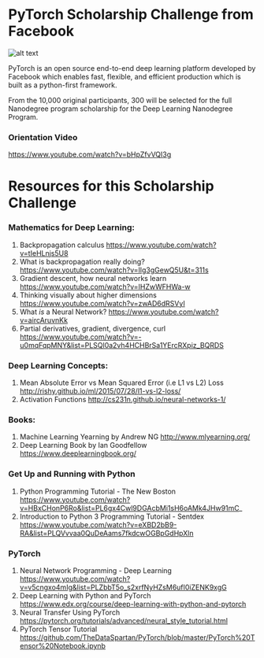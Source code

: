 # PyTorch Scholarship Challenge from Facebook

![alt text](https://github.com/taimurzahid/PyTorch-Scholarship-Challenge/blob/master/pytorchudacityscholar.png)

PyTorch is an open source end-to-end deep learning platform developed by Facebook which enables fast, flexible, and efficient production which is built as a python-first framework.

From the 10,000 original participants, 300 will be selected for the full Nanodegree program scholarship for the Deep Learning Nanodegree Program. 

### Orientation Video
https://www.youtube.com/watch?v=bHpZfvVQI3g

# Resources for this Scholarship Challenge

### Mathematics for Deep Learning:
1. Backpropagation calculus https://www.youtube.com/watch?v=tIeHLnjs5U8
2. What is backpropagation really doing? https://www.youtube.com/watch?v=Ilg3gGewQ5U&t=311s
3. Gradient descent, how neural networks learn https://www.youtube.com/watch?v=IHZwWFHWa-w
4. Thinking visually about higher dimensions https://www.youtube.com/watch?v=zwAD6dRSVyI
5. What *is* a Neural Network? https://www.youtube.com/watch?v=aircAruvnKk
6. Partial derivatives, gradient, divergence, curl https://www.youtube.com/watch?v=-u0mqFqpMNY&list=PLSQl0a2vh4HCHBrSa1YErcRXpiz_BQRDS

### Deep Learning Concepts:
1. Mean Absolute Error vs Mean Squared Error (i.e L1 vs L2) Loss http://rishy.github.io/ml/2015/07/28/l1-vs-l2-loss/
2. Activation Functions http://cs231n.github.io/neural-networks-1/

### Books:
1. Machine Learning Yearning by Andrew NG http://www.mlyearning.org/
2. Deep Learning Book by Ian Goodfellow https://www.deeplearningbook.org/

### Get Up and Running with Python
1. Python Programming Tutorial - The New Boston https://www.youtube.com/watch?v=HBxCHonP6Ro&list=PL6gx4Cwl9DGAcbMi1sH6oAMk4JHw91mC_
2. Introduction to Python 3 Programming Tutorial - Sentdex https://www.youtube.com/watch?v=eXBD2bB9-RA&list=PLQVvvaa0QuDeAams7fkdcwOGBpGdHpXln

### PyTorch
1. Neural Network Programming - Deep Learning https://www.youtube.com/watch?v=v5cngxo4mIg&list=PLZbbT5o_s2xrfNyHZsM6ufI0iZENK9xgG
2. Deep Learning with Python and PyTorch https://www.edx.org/course/deep-learning-with-python-and-pytorch
3. Neural Transfer Using PyTorch https://pytorch.org/tutorials/advanced/neural_style_tutorial.html
4. PyTorch Tensor Tutorial https://github.com/TheDataSpartan/PyTorch/blob/master/PyTorch%20Tensor%20Notebook.ipynb
